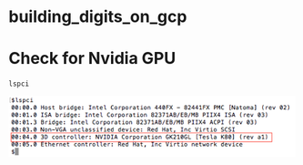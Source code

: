 # building_digits_on_gcp


# Check for Nvidia GPU

```
lspci
```

<kbd>
  <img src="/d_0_check _for_gpu.png">
</kbd>
